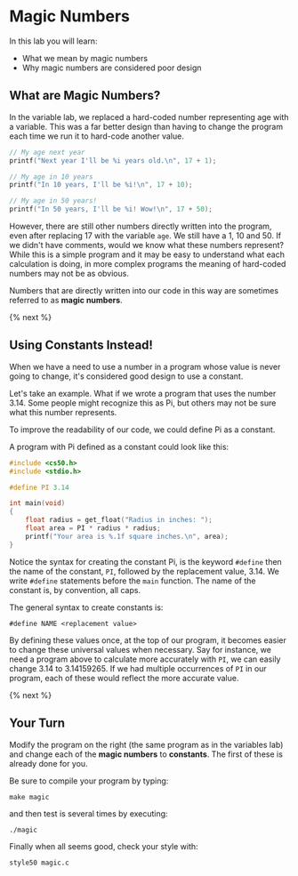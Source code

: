 # Magic Numbers

In this lab you will learn:

- What we mean by magic numbers
- Why magic numbers are considered poor design

## What are Magic Numbers?

In the variable lab, we replaced a hard-coded number representing age with a variable. This was a far better design than having to change the program each time we run it to hard-code another value.

```c
// My age next year
printf("Next year I'll be %i years old.\n", 17 + 1);

// My age in 10 years
printf("In 10 years, I'll be %i!\n", 17 + 10);

// My age in 50 years!
printf("In 50 years, I'll be %i! Wow!\n", 17 + 50);
```

However, there are still other numbers directly written into the program, even after replacing 17 with the variable `age`. We still have a 1, 10 and 50. If we didn't have comments, would we know what these numbers represent? While this is a simple program and it may be easy to understand what each calculation is doing, in more complex programs the meaning of hard-coded numbers may not be as obvious.

Numbers that are directly written into our code in this way are sometimes referred to as **magic numbers**.

{% next %}

## Using Constants Instead!

When we have a need to use a number in a program whose value is never going to change, it's considered good design to use a constant.

Let's take an example. What if we wrote a program that uses the number 3.14. Some people might recognize this as Pi, but others may not be sure what this number represents.

To improve the readability of our code, we could define Pi as a constant.

A program with Pi defined as a constant could look like this:

```c
#include <cs50.h>
#include <stdio.h>

#define PI 3.14

int main(void)
{
    float radius = get_float("Radius in inches: ");
    float area = PI * radius * radius;
    printf("Your area is %.1f square inches.\n", area);
}
```

Notice the syntax for creating the constant Pi, is the keyword `#define` then the name of the constant, `PI`, followed by the replacement value, 3.14. We write `#define` statements before the `main` function. The name of the constant is, by convention, all caps.

The general syntax to create constants is:

```
#define NAME <replacement value>
```

By defining these values once, at the top of our program, it becomes easier to change these universal values when necessary. Say for instance, we need a program above to calculate more accurately with `PI`, we can easily change 3.14 to 3.14159265. If we had multiple occurrences of `PI` in our program, each of these would reflect the more accurate value.

{% next %}

## Your Turn

Modify the program on the right (the same program as in the variables lab) and change each of the **magic numbers** to **constants**. The first of these is already done for you.

Be sure to compile your program by typing:

```
make magic
```

and then test is several times by executing:

```
./magic
```

Finally when all seems good, check your style with:

```
style50 magic.c
```
